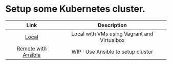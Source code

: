 # Setup some Kubernetes cluster.

Link|Description
:---: | :---:
|[Local](local/README.md)|Local with VMs using Vagrant and Virtualbox
|[Remote with Ansible](ansible/README.md)|WIP : Use Ansible to setup cluster

